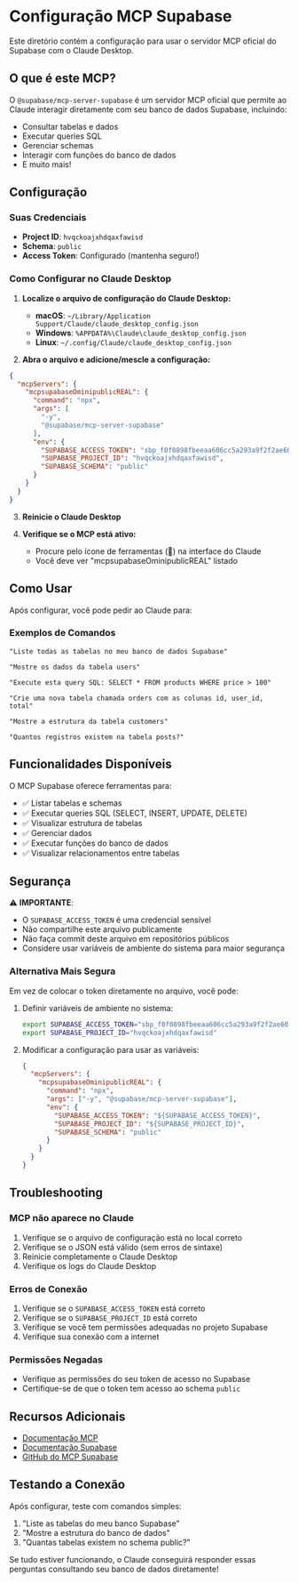 # Configuração MCP Supabase

Este diretório contém a configuração para usar o servidor MCP oficial do Supabase com o Claude Desktop.

## O que é este MCP?

O `@supabase/mcp-server-supabase` é um servidor MCP oficial que permite ao Claude interagir diretamente com seu banco de dados Supabase, incluindo:

- Consultar tabelas e dados
- Executar queries SQL
- Gerenciar schemas
- Interagir com funções do banco de dados
- E muito mais!

## Configuração

### Suas Credenciais

- **Project ID**: `hvqckoajxhdqaxfawisd`
- **Schema**: `public`
- **Access Token**: Configurado (mantenha seguro!)

### Como Configurar no Claude Desktop

1. **Localize o arquivo de configuração do Claude Desktop:**

   - **macOS**: `~/Library/Application Support/Claude/claude_desktop_config.json`
   - **Windows**: `%APPDATA%\Claude\claude_desktop_config.json`
   - **Linux**: `~/.config/Claude/claude_desktop_config.json`

2. **Abra o arquivo e adicione/mescle a configuração:**

```json
{
  "mcpServers": {
    "mcpsupabaseOminipublicREAL": {
      "command": "npx",
      "args": [
        "-y",
        "@supabase/mcp-server-supabase"
      ],
      "env": {
        "SUPABASE_ACCESS_TOKEN": "sbp_f0f0898fbeeaa606cc5a293a9f2f2ae60e6c5ee8",
        "SUPABASE_PROJECT_ID": "hvqckoajxhdqaxfawisd",
        "SUPABASE_SCHEMA": "public"
      }
    }
  }
}
```

3. **Reinicie o Claude Desktop**

4. **Verifique se o MCP está ativo:**
   - Procure pelo ícone de ferramentas (🔌) na interface do Claude
   - Você deve ver "mcpsupabaseOminipublicREAL" listado

## Como Usar

Após configurar, você pode pedir ao Claude para:

### Exemplos de Comandos

```
"Liste todas as tabelas no meu banco de dados Supabase"

"Mostre os dados da tabela users"

"Execute esta query SQL: SELECT * FROM products WHERE price > 100"

"Crie uma nova tabela chamada orders com as colunas id, user_id, total"

"Mostre a estrutura da tabela customers"

"Quantos registros existem na tabela posts?"
```

## Funcionalidades Disponíveis

O MCP Supabase oferece ferramentas para:

- ✅ Listar tabelas e schemas
- ✅ Executar queries SQL (SELECT, INSERT, UPDATE, DELETE)
- ✅ Visualizar estrutura de tabelas
- ✅ Gerenciar dados
- ✅ Executar funções do banco de dados
- ✅ Visualizar relacionamentos entre tabelas

## Segurança

⚠️ **IMPORTANTE**: 

- O `SUPABASE_ACCESS_TOKEN` é uma credencial sensível
- Não compartilhe este arquivo publicamente
- Não faça commit deste arquivo em repositórios públicos
- Considere usar variáveis de ambiente do sistema para maior segurança

### Alternativa Mais Segura

Em vez de colocar o token diretamente no arquivo, você pode:

1. Definir variáveis de ambiente no sistema:
   ```bash
   export SUPABASE_ACCESS_TOKEN="sbp_f0f0898fbeeaa606cc5a293a9f2f2ae60e6c5ee8"
   export SUPABASE_PROJECT_ID="hvqckoajxhdqaxfawisd"
   ```

2. Modificar a configuração para usar as variáveis:
   ```json
   {
     "mcpServers": {
       "mcpsupabaseOminipublicREAL": {
         "command": "npx",
         "args": ["-y", "@supabase/mcp-server-supabase"],
         "env": {
           "SUPABASE_ACCESS_TOKEN": "${SUPABASE_ACCESS_TOKEN}",
           "SUPABASE_PROJECT_ID": "${SUPABASE_PROJECT_ID}",
           "SUPABASE_SCHEMA": "public"
         }
       }
     }
   }
   ```

## Troubleshooting

### MCP não aparece no Claude

1. Verifique se o arquivo de configuração está no local correto
2. Verifique se o JSON está válido (sem erros de sintaxe)
3. Reinicie completamente o Claude Desktop
4. Verifique os logs do Claude Desktop

### Erros de Conexão

1. Verifique se o `SUPABASE_ACCESS_TOKEN` está correto
2. Verifique se o `SUPABASE_PROJECT_ID` está correto
3. Verifique se você tem permissões adequadas no projeto Supabase
4. Verifique sua conexão com a internet

### Permissões Negadas

- Verifique as permissões do seu token de acesso no Supabase
- Certifique-se de que o token tem acesso ao schema `public`

## Recursos Adicionais

- [Documentação MCP](https://modelcontextprotocol.io/)
- [Documentação Supabase](https://supabase.com/docs)
- [GitHub do MCP Supabase](https://github.com/supabase/mcp-server-supabase)

## Testando a Conexão

Após configurar, teste com comandos simples:

1. "Liste as tabelas do meu banco Supabase"
2. "Mostre a estrutura do banco de dados"
3. "Quantas tabelas existem no schema public?"

Se tudo estiver funcionando, o Claude conseguirá responder essas perguntas consultando seu banco de dados diretamente!
